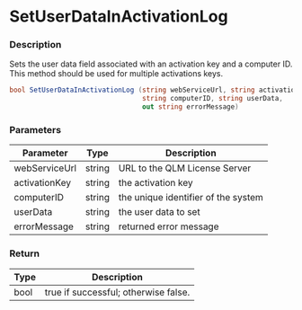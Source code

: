 # SetUserDataInActivationLog

### Description

Sets the user data field associated with an activation key and a computer ID. This method should be used for multiple activations keys.

```c#
bool SetUserDataInActivationLog (string webServiceUrl, string activationKey, 
                                 string computerID, string userData, 
                                 out string errorMessage)
```

### Parameters

| Parameter     |  Type  | Description                         |
| ------------- | :----: | ----------------------------------- |
| webServiceUrl | string | URL to the QLM License Server       |
| activationKey | string | the activation key                  |
| computerID    | string | the unique identifier of the system |
| userData      | string | the user data to set                |
| errorMessage  | string | returned error message              |

### Return

| Type | Description                          |
| ---- | ------------------------------------ |
| bool | true if successful; otherwise false. |

